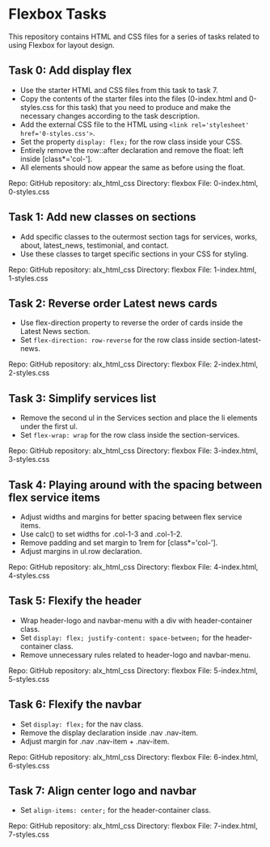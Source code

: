 # Flexbox Tasks

This repository contains HTML and CSS files for a series of tasks related to using Flexbox for layout design.

## Task 0: Add display flex

- Use the starter HTML and CSS files from this task to task 7.
- Copy the contents of the starter files into the files (0-index.html and 0-styles.css for this task) that you need to produce and make the necessary changes according to the task description.
- Add the external CSS file to the HTML using `<link rel='stylesheet' href='0-styles.css'>`.
- Set the property `display: flex;` for the row class inside your CSS.
- Entirely remove the row::after declaration and remove the float: left inside [class*='col-'].
- All elements should now appear the same as before using the float.

Repo:
GitHub repository: alx_html_css
Directory: flexbox
File: 0-index.html, 0-styles.css

## Task 1: Add new classes on sections

- Add specific classes to the outermost section tags for services, works, about, latest_news, testimonial, and contact.
- Use these classes to target specific sections in your CSS for styling.

Repo:
GitHub repository: alx_html_css
Directory: flexbox
File: 1-index.html, 1-styles.css

## Task 2: Reverse order Latest news cards

- Use flex-direction property to reverse the order of cards inside the Latest News section.
- Set `flex-direction: row-reverse` for the row class inside section-latest-news.

Repo:
GitHub repository: alx_html_css
Directory: flexbox
File: 2-index.html, 2-styles.css

## Task 3: Simplify services list

- Remove the second ul in the Services section and place the li elements under the first ul.
- Set `flex-wrap: wrap` for the row class inside the section-services.

Repo:
GitHub repository: alx_html_css
Directory: flexbox
File: 3-index.html, 3-styles.css

## Task 4: Playing around with the spacing between flex service items

- Adjust widths and margins for better spacing between flex service items.
- Use calc() to set widths for .col-1-3 and .col-1-2.
- Remove padding and set margin to 1rem for [class*='col-'].
- Adjust margins in ul.row declaration.

Repo:
GitHub repository: alx_html_css
Directory: flexbox
File: 4-index.html, 4-styles.css

## Task 5: Flexify the header

- Wrap header-logo and navbar-menu with a div with header-container class.
- Set `display: flex; justify-content: space-between;` for the header-container class.
- Remove unnecessary rules related to header-logo and navbar-menu.

Repo:
GitHub repository: alx_html_css
Directory: flexbox
File: 5-index.html, 5-styles.css

## Task 6: Flexify the navbar

- Set `display: flex;` for the nav class.
- Remove the display declaration inside .nav .nav-item.
- Adjust margin for .nav .nav-item + .nav-item.

Repo:
GitHub repository: alx_html_css
Directory: flexbox
File: 6-index.html, 6-styles.css

## Task 7: Align center logo and navbar

- Set `align-items: center;` for the header-container class.

Repo:
GitHub repository: alx_html_css
Directory: flexbox
File: 7-index.html, 7-styles.css
